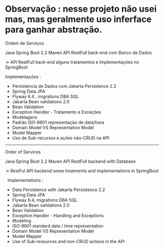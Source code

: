 # Observação : nesse projeto não usei mas, mas geralmente uso inferface para ganhar abstração.


 Ordem de Serviços 

 Java Spring Boot 2.2 Maven API RestFull back-end com Banco de Dados 

-> API RestFull back-end alguns tratamentos e implementações no SpringBoot

  Implementações :
 
- Persistencia de Dados com Jakarta Persistence 2.2 
- Spring Data JPA
- Flyway 6.4 , migrations DBA SQL
- Jakarta Bean validations 2.0
- Bean Validation
- Exception Handler - Tratamento e Exceções
- Modelagens
- Padrão ISO-8601 representação de data/hora
- Domain Model VS Representation Model
- Model Mapper
- Uso de Sub-recursos e ações não-CRUD na API


--------------------------------------------------------------------------------------------------------------------------------

 Order of Services

 Java Spring Boot 2.2 Maven API RestFull backend with Database

-> RestFul API backend some treatments and implementations in SpringBoot

    Implementations :
 
- Data Persistence with Jakarta Persistence 2.2
- Spring Data JPA
- Flyway 6.4, migrations DBA SQL
- Jakarta Bean validations 2.0
- Bean Validation
- Exception Handler - Handling and Exceptions
- Modeling
- ISO-8601 standard date / time representation
- Domain Model VS Representation Model
- Model Mapper
- Use of Sub-resources and non-CRUD actions in the API

